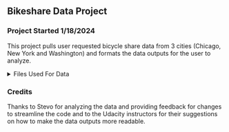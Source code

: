 ## Bikeshare Data Project

### Project Started 1/18/2024


This project pulls user requested bicycle share data from 3 cities (Chicago, New York and Washington) and formats the data outputs for the user to 
analyze.


<details>
<summary>Files Used For Data</summary>

|      | Filename          |
|-----:|-------------------|
|    1 | chicago.csv       |
|    2 | new_york_city.csv |
|    3 | washington.csv    |


</details>

### Credits
Thanks to Stevo for analyzing the data and providing feedback for changes to streamline the code and to the Udacity
instructors for their suggestions on how to make the data outputs more readable.

